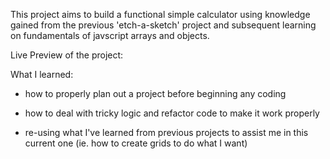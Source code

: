 This project aims to build a functional simple calculator using knowledge gained from the previous 'etch-a-sketch' project and subsequent learning on fundamentals of javscript arrays and objects.

Live Preview of the project: 

What I learned:

- how to properly plan out a project before beginning any coding

- how to deal with tricky logic and refactor code to make it work properly

- re-using what I've learned from previous projects to assist me in this current one (ie. how to create grids to do what I want)

